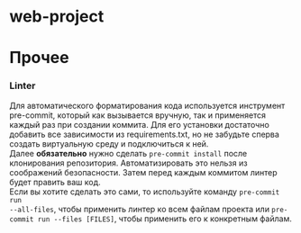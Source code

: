 # web-project

# Прочее
### Linter
Для автоматического форматирования кода используется инструмент pre-commit, который как вызывается вручную, так и применяется каждый раз при создании коммита. Для его установки достаточно добавить все зависимости из requirements.txt, но не забудьте сперва создать виртуальную среду и подключиться к ней.<br>
Далее <b>обязательно</b> нужно сделать <code>pre-commit install</code> после клонирования репозитория. Автоматизировать это нельзя из соображений безопасности.
Затем перед каждым коммитом линтер будет править ваш код.<br>
Если вы хотите сделать это сами, то используйте команду <code>pre-commit run --all-files</code>, чтобы применить линтер ко всем файлам проекта или <code>pre-commit run --files [FILES]</code>, чтобы применить его к конкретным файлам.<br>
